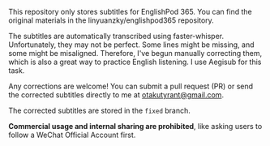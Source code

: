 This repository only stores subtitles for EnglishPod 365. You can find the original materials in the linyuanzky/englishpod365 repository.

The subtitles are automatically transcribed using faster-whisper. Unfortunately, they may not be perfect. Some lines might be missing, and some might be misaligned. Therefore, I've begun manually correcting them, which is also a great way to practice English listening. I use Aegisub for this task.

Any corrections are welcome! You can submit a pull request (PR) or send the corrected subtitles directly to me at otakutyrant@gmail.com.

The corrected subtitles are stored in the `fixed` branch.

**Commercial usage and internal sharing are prohibited**, like asking users to follow a WeChat Official Account first.
